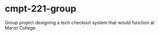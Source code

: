 # cmpt-221-group
Group project designing a tech checkout system that would function at Marist College.
